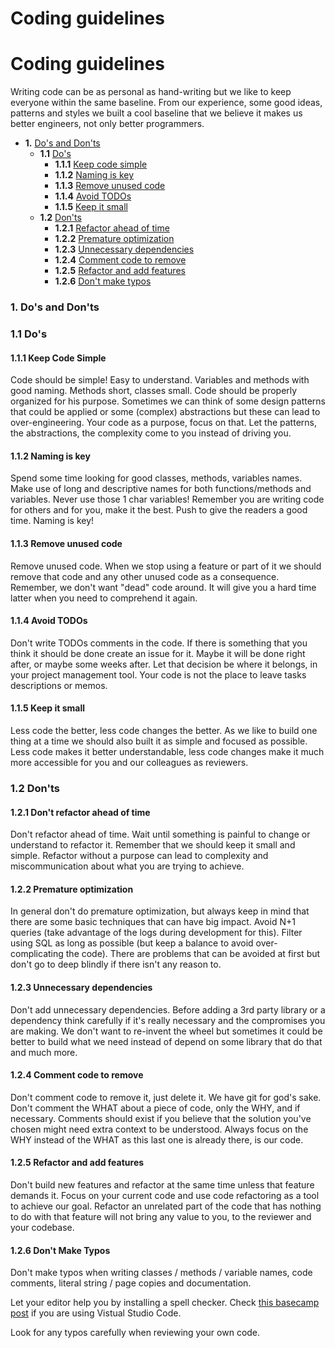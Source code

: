# Coding guidelines

# Coding guidelines

Writing code can be as personal as hand-writing but we like to keep everyone within the same baseline. From our experience, some good ideas, patterns and styles we built a cool baseline that we believe it makes us better engineers, not only better programmers.

* **1.** [Do's and Don'ts](#DosandDonts)
	* **1.1** [Do's](#Dos)
		* **1.1.1** [Keep code simple](#KeepCodeSimple)
		* **1.1.2** [Naming is key](#Naming)
		* **1.1.3** [Remove unused code](#UnusedCode)
		* **1.1.4** [Avoid TODOs](#AvoidTODOs)
		* **1.1.5** [Keep it small](#KeepItSmall)
	* **1.2** [Don'ts](#Donts)
		* **1.2.1** [Refactor ahead of time](#RefactorAheadOfTime)
		* **1.2.2** [Premature optimization](#PrematureOptimization)
		* **1.2.3** [Unnecessary dependencies](#UnnecessaryDependencies)
		* **1.2.4** [Comment code to remove](#CommentCodeToRemove)
		* **1.2.5** [Refactor and add features](#RefactorAndAddFeatures)
		* **1.2.6** [Don't make typos](#DontMakeTypos)

### 1. <a name='DosandDonts'></a>Do's and Don'ts

### 1.1 <a name='Dos'></a>Do's
#### 1.1.1 <a name='KeepCodeSimple'></a>Keep Code Simple
Code should be simple! Easy to understand. Variables and methods with good naming. Methods short, classes small. Code should be properly organized for his purpose. Sometimes we can think of some design patterns that could be applied or some (complex) abstractions but these can lead to over-engineering. Your code as a purpose, focus on that. Let the patterns, the abstractions, the complexity come to you instead of driving you.
#### 1.1.2 <a name='Naming'></a>Naming is key
Spend some time looking for good classes, methods, variables names. Make use of long and descriptive names for both functions/methods and variables. Never use those 1 char variables! Remember you are writing code for others and for you, make it the best. Push to give the readers a good time. Naming is key!
#### 1.1.3 <a name='UnusedCode'></a>Remove unused code
Remove unused code. When we stop using a feature or part of it we should remove that code and any other unused code as a consequence. Remember, we don't want "dead" code around. It will give you a hard time latter when you need to comprehend it again.
#### 1.1.4 <a name='AvoidTODOs'></a>Avoid TODOs
Don't write TODOs comments in the code. If there is something that you think it should be done create an issue for it. Maybe it will be done right after, or maybe some weeks after. Let that decision be where it belongs, in your project management tool. Your code is not the place to leave tasks descriptions or memos.
#### 1.1.5 <a name='KeepItSmall'></a>Keep it small
Less code the better, less code changes the better. As we like to build one thing at a time we should also built it as simple and focused as possible. Less code makes it better understandable, less code changes make it much more accessible for you and our colleagues as reviewers.

### 1.2 <a name='Donts'></a>Don'ts
#### 1.2.1 <a name='RefactorAheadOfTime'></a>Don't refactor ahead of time
Don't refactor ahead of time. Wait until something is painful to change or understand to refactor it. Remember that we should keep it small and simple. Refactor without a purpose can lead to complexity and miscommunication about what you are trying to achieve.
#### 1.2.2 <a name='PrematureOptimization'></a>Premature optimization
In general don't do premature optimization, but always keep in mind that there are some basic techniques that can have big impact. Avoid N+1 queries (take advantage of the logs during development for this). Filter using SQL as long as possible (but keep a balance to avoid over-complicating the code). There are problems that can be avoided at first but don't go to deep blindly if there isn't any reason to.
#### 1.2.3 <a name='UnnecessaryDependencies'></a>Unnecessary dependencies
Don't add unnecessary dependencies. Before adding a 3rd party library or a dependency think carefully if it's really necessary and the compromises you are making. We don't want to re-invent the wheel but sometimes it could be better to build what we need instead of depend on some library that do that and much more.
#### 1.2.4 <a name='CommentCodeToRemove'></a>Comment code to remove
Don't comment code to remove it, just delete it. We have git for god's sake.
Don't comment the WHAT about a piece of code, only the WHY, and if necessary. Comments should exist if you believe that the solution you've chosen might need extra context to be understood. Always focus on the WHY instead of the WHAT as this last one is already there, is our code.
#### 1.2.5 <a name='RefactorAndAddFeatures'></a>Refactor and add features
Don't build new features and refactor at the same time unless that feature demands it. Focus on your current code and use code refactoring as a tool to achieve our goal. Refactor an unrelated part of the code that has nothing to do with that feature will not bring any value to you, to the reviewer and your codebase.
#### 1.2.6 <a name='DontMakeTypos'></a>Don't Make Typos
Don't make typos when writing classes / methods / variable names, code comments, literal string / page copies and documentation.

Let your editor help you by installing a spell checker. Check [this basecamp post](https://3.basecamp.com/3091551/buckets/14511811/question_answers/2283440946) if you are using Vistual Studio Code.

Look for any typos carefully when reviewing your own code.
